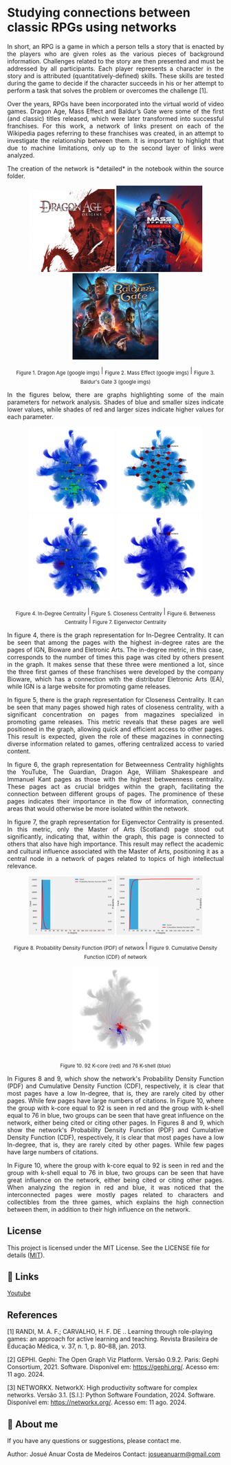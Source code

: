 # Studying connections between classic RPGs using networks

<p align="justify"> 
In short, an RPG is a game in which a person tells a story that is enacted by the players who are given roles as the various pieces of background information. Challenges related to the story are then presented and must be addressed by all participants. Each player represents a character in the story and is attributed (quantitatively-defined) skills. These skills are tested during the game to decide if the character succeeds in his or her attempt to perform a task that solves the problem or overcomes the challenge [1].
</p>

<p align="justify"> 
Over the years, RPGs have been incorporated into the virtual world of video games. Dragon Age, Mass Effect and Baldur’s Gate were some of the first (and classic) titles released, which were later transformed into successful franchises. For this work, a network of links present on each of the Wikipedia pages referring to these franchises was created, in an attempt to investigate the relationship between them. It is important to highlight that due to machine limitations, only up to the second layer of links were analyzed.
</p>

<p align="justify"> 
The creation of the network is *detailed* in the notebook within the source folder.
</p>

<p align="center">
  <img src="imgs/dg.jpg" alt="Imagem 1" width="200">
  <img src="imgs/me.jpg" alt="Imagem 2" width="200">
  <img src="imgs/bg.jpeg" alt="Imagem 3" width="200">
</p>

<p align="center">
  <sub>Figure 1. Dragon Age (google imgs) </sub> | <sub>Figure 2. Mass Effect (google imgs) </sub> | <sub>Figure 3. Baldur's Gate 3 (google imgs) </sub>
</p>

<p align="justify"> 
In the figures below, there are graphs highlighting some of the main parameters for network analysis. Shades of blue and smaller sizes indicate lower values, while shades of red and larger sizes indicate higher values ​​for each parameter.
</p>

<p align="center">
  <img src="imgs/indegree.png" alt="Imagem 1" width="200">
  <img src="imgs/closeness.png" alt="Imagem 2" width="200">
  <img src="imgs/betweness.png" alt="Imagem 3" width="200">
  <img src="imgs/eighen.png" alt="Imagem 4" width="200">
</p>

<p align="center">
  <sub>Figure 4. In-Degree Centrality </sub> | <sub>Figure 5. Closeness Centrality </sub> | <sub>Figure 6. Betweness Centrality </sub> | <sub>Figure 7. Eigenvector Centrality </sub>
</p>

<p align="justify"> 
In figure 4, there is the graph representation for In-Degree Centrality. It can be seen that among the pages with the highest in-degree rates are the pages of IGN, Bioware and Eletronic Arts. The in-degree metric, in this case, corresponds to the number of times this page was cited by others present in the graph. It makes sense that these three were mentioned a lot, since the three first games of these franchises were developed by the company Bioware, which has a connection with the distributor Eletronic Arts (EA), while IGN is a large website for promoting game releases.
</p>

<p align="justify"> 
In figure 5, there is the graph representation for Closeness Centrality. It can be seen that many pages showed high rates of closeness centrality, with a significant concentration on pages from magazines specialized in promoting game releases. This metric reveals that these pages are well positioned in the graph, allowing quick and efficient access to other pages. This result is expected, given the role of these magazines in connecting diverse information related to games, offering centralized access to varied content.
</p>

<p align="justify"> 
In figure 6, the graph representation for Betweenness Centrality highlights the YouTube, The Guardian, Dragon Age, William Shakespeare and Immanuel Kant pages as those with the highest betweenness centrality. These pages act as crucial bridges within the graph, facilitating the connection between different groups of pages. The prominence of these pages indicates their importance in the flow of information, connecting areas that would otherwise be more isolated within the network.
</p>

<p align="justify"> 
In figure 7, the graph representation for Eigenvector Centrality is presented. In this metric, only the Master of Arts (Scotland) page stood out significantly, indicating that, within the graph, this page is connected to others that also have high importance. This result may reflect the academic and cultural influence associated with the Master of Arts, positioning it as a central node in a network of pages related to topics of high intellectual relevance.
</p>

<p align="center">
  <img src="imgs/probability.png" alt="Imagem 1" width="200">
  <img src="imgs/cumulative.png" alt="Imagem 2" width="200">
</p>

<p align="center">
  <sub>Figure 8. Probability Density Function (PDF) of network </sub> | <sub>Figure 9. Cumulative Density Function (CDF) of network </sub>
</p>

<p align="center">
  <img src="imgs/kcore92kshell76.png" alt="Imagem 1" width="200">
</p>

<p align="center">
  <sub>Figure 10. 92 K-core (red) and 76 K-shell (blue) </sub>
</p>

<p align="justify"> 
In Figures 8 and 9, which show the network's Probability Density Function (PDF) and Cumulative Density Function (CDF), respectively, it is clear that most pages have a low In-degree, that is, they are rarely cited by other pages. While few pages have large numbers of citations. In Figure 10, where the group with k-core equal to 92 is seen in red and the group with k-shell equal to 76 in blue, two groups can be seen that have great influence on the network, either being cited or citing other pages. In Figures 8 and 9, which show the network's Probability Density Function (PDF) and Cumulative Density Function (CDF), respectively, it is clear that most pages have a low In-degree, that is, they are rarely cited by other pages. While few pages have large numbers of citations. 
</p>
 
<p align="justify">  
In Figure 10, where the group with k-core equal to 92 is seen in red and the group with k-shell equal to 76 in blue, two groups can be seen that have great influence on the network, either being cited or citing other pages. When analyzing the region in red and blue, it was noticed that the interconnected pages were mostly pages related to characters and collectibles from the three games, which explains the high connection between them, in addition to their high influence on the network.
</p>

## License
This project is licensed under the MIT License. See the LICENSE file for details ([MIT](https://choosealicense.com/licenses/mit/)).


## 🔗 Links
[Youtube](https://youtube.com)


## References

[1] RANDI, M. A. F.; CARVALHO, H. F. DE .. Learning through role-playing games: an approach for active learning and teaching. Revista Brasileira de Educação Médica, v. 37, n. 1, p. 80–88, jan. 2013. 

[2] GEPHI. Gephi: The Open Graph Viz Platform. Versão 0.9.2. Paris: Gephi Consortium, 2021. Software. Disponível em: https://gephi.org/. Acesso em: 11 ago. 2024.

[3] NETWORKX. NetworkX: High productivity software for complex networks. Versão 3.1. [S.l.]: Python Software Foundation, 2024. Software. Disponível em: https://networkx.org/. Acesso em: 11 ago. 2024.
 

## 🚀 About me
If you have any questions or suggestions, please contact me.

Author: Josué Anuar Costa de Medeiros
Contact: josueanuarm@gmail.com



